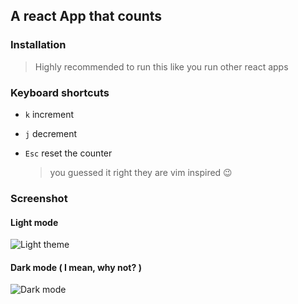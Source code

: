 ## A react App that counts



### Installation

> Highly recommended to run this like you run other react apps

### Keyboard shortcuts

* `k` increment

* `j` decrement

* `Esc` reset the counter

    > you guessed it right they are vim inspired :wink:

### Screenshot

#### Light mode

![Light theme](https://i.imgur.com/JUFbNAf.png)



#### Dark mode ( I mean, why not? )

![Dark mode](https://i.imgur.com/FsqCigY.png)

